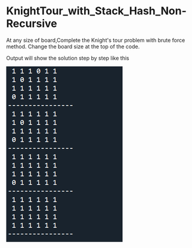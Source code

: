 # KnightTour_with_Stack_Hash_Non-Recursive
At any size of board,Complete the Knight's tour problem with brute force method.
Change the board size at the top of the code.



Output will show the solution step by step like this

![image](https://github.com/fullclip52281214/KnightTour_with_Stack_Hash_Non-Recursive/blob/master/Image/OutputSample.png?raw=true)